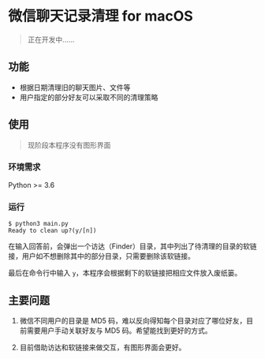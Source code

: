 # 微信聊天记录清理 for macOS

> 正在开发中……

## 功能

- 根据日期清理旧的聊天图片、文件等
- 用户指定的部分好友可以采取不同的清理策略

## 使用

> 现阶段本程序没有图形界面

### 环境需求

Python >= 3.6

### 运行

```shell
$ python3 main.py
Ready to clean up?(y/[n])
```

在输入回答前，会弹出一个访达（Finder）目录，其中列出了待清理的目录的软链接，用户如不想删除其中的部分目录，只需要删除该软链接。

最后在命令行中输入 `y`，本程序会根据剩下的软链接把相应文件放入废纸篓。

## 主要问题

1. 微信不同用户的目录是 MD5 码，难以反向得知每个目录对应了哪位好友，目前需要用户手动关联好友与 MD5 码。希望能找到更好的方式。

2. 目前借助访达和软链接来做交互，有图形界面会更好。
